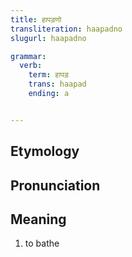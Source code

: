 ```yaml
---
title: हापड़णो
transliteration: haapadno
slugurl: haapadno

grammar: 
  verb:
    term: हापड़
    trans: haapad
    ending: a


---
```

## Etymology

## Pronunciation

## Meaning
1. to bathe

